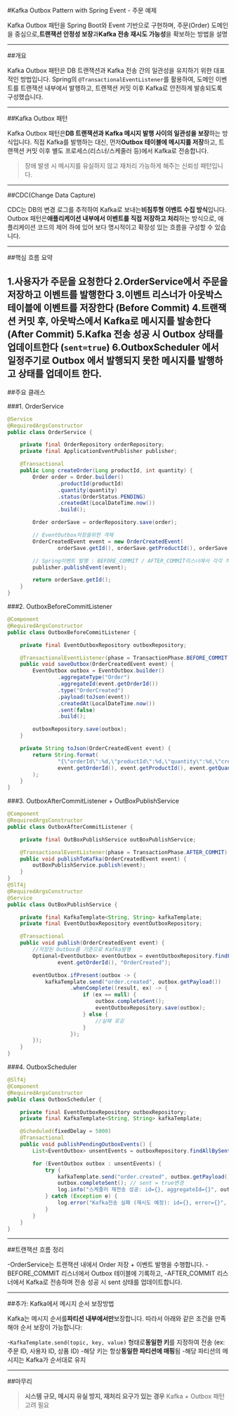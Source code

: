 #Kafka Outbox Pattern with Spring Event - 주문 예제

Kafka Outbox 패턴을 Spring Boot와 Event 기반으로 구현하며,
주문(Order) 도메인을 중심으로,**트랜잭션 안정성 보장**과**Kafka 전송 재시도 가능성**을 확보하는 방법을 설명

---

##개요

Kafka Outbox 패턴은 DB 트랜잭션과 Kafka 전송 간의 일관성을 유지하기 위한 대표적인 방법입니다.
Spring의 `@TransactionalEventListener`를 활용하여, 도메인 이벤트를 트랜잭션 내부에서 발행하고,
트랜잭션 커밋 이후 Kafka로 안전하게 발송되도록 구성했습니다.

---

##Kafka Outbox 패턴

Kafka Outbox 패턴은**DB 트랜잭션과 Kafka 메시지 발행 사이의 일관성을 보장**하는 방식입니다.
직접 Kafka를 발행하는 대신, 먼저**Outbox 테이블에 메시지를 저장**하고,
트랜잭션 커밋 이후 별도 프로세스(리스너/스케줄러 등)에서 Kafka로 전송합니다.

>장애 발생 시 메시지를 유실하지 않고 재처리 가능하게 해주는 신뢰성 패턴입니다.

---

##CDC(Change Data Capture)

CDC는 DB의 변경 로그를 추적하여 Kafka로 보내는**비침투형 이벤트 수집 방식**입니다.
Outbox 패턴은**애플리케이션 내부에서 이벤트를 직접 저장하고 처리**하는 방식으로,
애플리케이션 코드의 제어 하에 있어 보다 명시적이고 확장성 있는 흐름을 구성할 수 있습니다.

---

##핵심 흐름 요약

1.사용자가 주문을 요청한다
2.OrderService에서 주문을 저장하고 이벤트를 발행한다
3.이벤트 리스너가 아웃박스 테이블에 이벤트를 저장한다 (Before Commit)
4.트랜잭션 커밋 후, 아웃박스에서 Kafka로 메시지를 발송한다 (After Commit)
5.Kafka 전송 성공 시 Outbox 상태를 업데이트한다 (`sent=true`)
6.OutboxScheduler 에서 일정주기로 Outbox 에서 발행되지 못한 메시지를 발행하고 상태를 업데이트 한다.
---

##주요 클래스

###1. OrderService

```java
@Service
@RequiredArgsConstructor
public class OrderService {

    private final OrderRepository orderRepository;
    private final ApplicationEventPublisher publisher;

    @Transactional
    public Long createOrder(Long productId, int quantity) {
        Order order = Order.builder()
                .productId(productId)
                .quantity(quantity)
                .status(OrderStatus.PENDING)
                .createdAt(LocalDateTime.now())
                .build();

        Order orderSave = orderRepository.save(order);

        // EventOutbox저장을위한 객체
        OrderCreatedEvent event = new OrderCreatedEvent(
                orderSave.getId(), orderSave.getProductId(), orderSave.getQuantity(), orderSave.getCreatedAt());

        // Spring이벤트 발행 : BEFORE_COMMIT / AFTER_COMMIT리스너에서 각각 처리
        publisher.publishEvent(event);

        return orderSave.getId();
    }
}
```

###2. OutboxBeforeCommitListener

```java
@Component
@RequiredArgsConstructor
public class OutboxBeforeCommitListener {

    private final EventOutboxRepository outboxRepository;

    @TransactionalEventListener(phase = TransactionPhase.BEFORE_COMMIT)
    public void saveOutbox(OrderCreatedEvent event) {
        EventOutbox outbox = EventOutbox.builder()
                .aggregateType("Order")
                .aggregateId(event.getOrderId())
                .type("OrderCreated")
                .payload(toJson(event))
                .createdAt(LocalDateTime.now())
                .sent(false)
                .build();

        outboxRepository.save(outbox);
    }

    private String toJson(OrderCreatedEvent event) {
        return String.format(
                "{\"orderId\":%d,\"productId\":%d,\"quantity\":%d,\"createdAt\":\"%s\"}",
                event.getOrderId(), event.getProductId(), event.getQuantity(), event.getCreatedAt()
        );
    }
}
```

###3. OutboxAfterCommitListener + OutBoxPublishService

```java
@Component
@RequiredArgsConstructor
public class OutboxAfterCommitListener {

    private final OutBoxPublishService outBoxPublishService;

    @TransactionalEventListener(phase = TransactionPhase.AFTER_COMMIT)
    public void publishToKafka(OrderCreatedEvent event) {
        outBoxPublishService.publish(event);
    }
}
@Slf4j
@RequiredArgsConstructor
@Service
public class OutBoxPublishService {

    private final KafkaTemplate<String, String> kafkaTemplate;
    private final EventOutboxRepository eventOutboxRepository;

    @Transactional
    public void publish(OrderCreatedEvent event) {
        //저장된 Outbox를 기준으로 Kafka발행
        Optional<EventOutbox> eventOutbox = eventOutboxRepository.findFirstByAggregateIdAndTypeAndSentFalse(
                event.getOrderId(), "OrderCreated");

        eventOutbox.ifPresent(outbox -> {
            kafkaTemplate.send("order.created", outbox.getPayload())
                    .whenComplete((result, ex) -> {
                        if (ex == null) {
                            outbox.completeSent();
                            eventOutboxRepository.save(outbox);
                        } else {
                            //실패 로깅
                        }
                    });
        });
    }
}
```

###4. OutboxScheduler

```java
@Slf4j
@Component
@RequiredArgsConstructor
public class OutboxScheduler {

    private final EventOutboxRepository outboxRepository;
    private final KafkaTemplate<String, String> kafkaTemplate;

    @Scheduled(fixedDelay = 5000)
    @Transactional
    public void publishPendingOutboxEvents() {
        List<EventOutbox> unsentEvents = outboxRepository.findAllBySentFalseAndType("OrderCreated");

        for (EventOutbox outbox : unsentEvents) {
            try {
                kafkaTemplate.send("order.created", outbox.getPayload());
                outbox.completeSent(); // sent = true변경
                log.info("스케줄러 재전송 성공: id={}, aggregateId={}", outbox.getId(), outbox.getAggregateId());
            } catch (Exception e) {
                log.error("Kafka전송 실패 (재시도 예정): id={}, error={}", outbox.getId(), e.getMessage());
            }
        }
    }
}
```

---

##트랜잭션 흐름 정리

-OrderService는 트랜잭션 내에서 Order 저장 + 이벤트 발행을 수행합니다.
-BEFORE_COMMIT 리스너에서 Outbox 테이블에 기록하고,
-AFTER_COMMIT 리스너에서 Kafka로 전송하며 전송 성공 시 sent 상태를 업데이트합니다.

---

##추가: Kafka에서 메시지 순서 보장방법

Kafka는 메시지 순서를**파티션 내부에서만**보장합니다.
따라서 아래와 같은 조건을 만족해야 순서 보장이 가능합니다:

-`KafkaTemplate.send(topic, key, value)` 형태로**동일한 키**를 지정하여 전송 (ex: 주문 ID, 사용자 ID, 상품 ID)
-해당 키는 항상**동일한 파티션에 매핑**됨
-해당 파티션의 메시지는 Kafka가 순서대로 유지

---

##마무리
>**시스템 규모, 메시지 유실 방지, 재처리 요구가 있는 경우**  Kafka + Outbox 패턴 고려 필요


